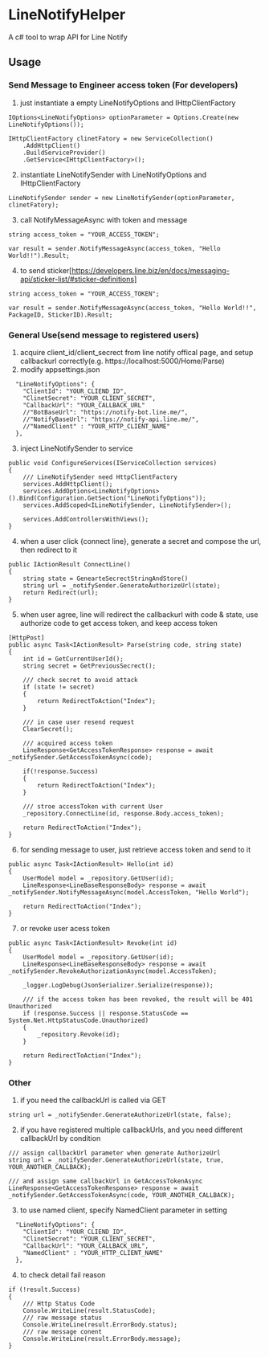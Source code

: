 # LineNotifyHelper
A c# tool to wrap API for Line Notify

## Usage
### Send Message to Engineer access token (For developers)
1. just instantiate a empty LineNotifyOptions and IHttpClientFactory
```
IOptions<LineNotifyOptions> optionParameter = Options.Create(new LineNotifyOptions());

IHttpClientFactory clinetFatory = new ServiceCollection()
	.AddHttpClient()
	.BuildServiceProvider()
	.GetService<IHttpClientFactory>();
```
2. instantiate LineNotifySender with LineNotifyOptions and IHttpClientFactory
```
LineNotifySender sender = new LineNotifySender(optionParameter, clinetFatory);
```
3. call NotifyMessageAsync with token and message
```
string access_token = "YOUR_ACCESS_TOKEN";

var result = sender.NotifyMessageAsync(access_token, "Hello World!!").Result;
```
4. to send sticker[https://developers.line.biz/en/docs/messaging-api/sticker-list/#sticker-definitions]
```
string access_token = "YOUR_ACCESS_TOKEN";

var result = sender.NotifyMessageAsync(access_token, "Hello World!!", PackageID, StickerID).Result;
```

### General Use(send message to registered users)
1. acquire client_id/client_secrect from line notify offical page, and setup callbackurl correctly(e.g. https://localhost:5000/Home/Parse)
2. modify appsettings.json
```
  "LineNotifyOptions": {
    "ClientId": "YOUR_CLIEND_ID",
    "ClinetSecret": "YOUR_CLIENT_SECRET",
    "CallbackUrl": "YOUR_CALLBACK_URL"
    //"BotBaseUrl": "https://notify-bot.line.me/",
    //"NotifyBaseUrl": "https://notify-api.line.me/",
    //"NamedClient" : "YOUR_HTTP_CLIENT_NAME"
  },
```
3. inject LineNotifySender to service
```
public void ConfigureServices(IServiceCollection services)
{
	/// LineNotifySender need HttpClientFactory
	services.AddHttpClient();
	services.AddOptions<LineNotifyOptions>().Bind(Configuration.GetSection("LineNotifyOptions"));
	services.AddScoped<ILineNotifySender, LineNotifySender>();

	services.AddControllersWithViews();
}
```
4. when a user click {connect line}, generate a secret and compose the url, then redirect to it
```
public IActionResult ConnectLine()
{
	string state = GenearteSecrectStringAndStore()
	string url = _notifySender.GenerateAuthorizeUrl(state);
	return Redirect(url);
}
```
5. when user agree, line will redirect the callbackurl with code & state, use authorize code to get access token, and keep access token
```
[HttpPost]
public async Task<IActionResult> Parse(string code, string state)
{
	int id = GetCurrentUserId();
	string secret = GetPreviousSecrect();

	/// check secret to avoid attack
	if (state != secret)
	{
		return RedirectToAction("Index");
	}
	
	/// in case user resend request
	ClearSecret();
	
	/// acquired access token
	LineResponse<GetAccessTokenResponse> response = await _notifySender.GetAccessTokenAsync(code);
	
	if(!response.Success)
	{
		return RedirectToAction("Index");
	}
	
	/// stroe accessToken with current User
	_repository.ConnectLine(id, response.Body.access_token);

	return RedirectToAction("Index");
}
```
6. for sending message to user, just retrieve access token and send to it
```
public async Task<IActionResult> Hello(int id)
{
	UserModel model = _repository.GetUser(id);
	LineResponse<LineBaseResponseBody> response = await _notifySender.NotifyMessageAsync(model.AccessToken, "Hello World");

	return RedirectToAction("Index");
}
```
7. or revoke user acess token
```
public async Task<IActionResult> Revoke(int id)
{
	UserModel model = _repository.GetUser(id);
	LineResponse<LineBaseResponseBody> response = await _notifySender.RevokeAuthorizationAsync(model.AccessToken);

	_logger.LogDebug(JsonSerializer.Serialize(response));

	/// if the access token has been revoked, the result will be 401 Unauthorized
	if (response.Success || response.StatusCode == System.Net.HttpStatusCode.Unauthorized)
	{
		_repository.Revoke(id);
	}

	return RedirectToAction("Index");
}
```
### Other
1. if you need the callbackUrl is called via GET
```
string url = _notifySender.GenerateAuthorizeUrl(state, false);
```
2. if you have registered multiple callbackUrls, and you need different callbackUrl by condition
```
/// assign callbackUrl parameter when generate AuthorizeUrl
string url = _notifySender.GenerateAuthorizeUrl(state, true, YOUR_ANOTHER_CALLBACK);
```
```
/// and assign same callbackUrl in GetAccessTokenAsync
LineResponse<GetAccessTokenResponse> response = await _notifySender.GetAccessTokenAsync(code, YOUR_ANOTHER_CALLBACK);
```
3. to use named client, specify NamedClient parameter in setting
```
  "LineNotifyOptions": {
    "ClientId": "YOUR_CLIEND_ID",
    "ClinetSecret": "YOUR_CLIENT_SECRET",
    "CallbackUrl": "YOUR_CALLBACK_URL",
    "NamedClient" : "YOUR_HTTP_CLIENT_NAME"
  },
```
4. to check detail fail reason
```
if (!result.Success)
{
	/// Http Status Code
	Console.WriteLine(result.StatusCode);
	/// raw message status
	Console.WriteLine(result.ErrorBody.status);
	/// raw message conent
	Console.WriteLine(result.ErrorBody.message);
}
```


